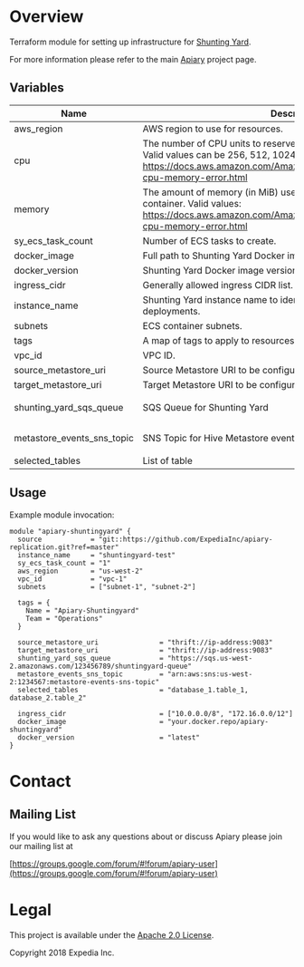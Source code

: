 
# Overview

Terraform module for setting up infrastructure for [Shunting Yard](https://github.com/HotelsDotCom/shunting-yard).

For more information please refer to the main [Apiary](https://github.com/ExpediaInc/apiary) project page.

## Variables
| Name | Description | Type | Default | Required |
|------|-------------|:----:|:-----:|:-----:|
| aws_region | AWS region to use for resources. | string | - | yes |
| cpu | The number of CPU units to reserve for the Shunting Yard container. Valid values can be 256, 512, 1024, 2048 and 4096. Reference: https://docs.aws.amazon.com/AmazonECS/latest/developerguide/task-cpu-memory-error.html | string | `1024` | no |
| memory | The amount of memory (in MiB) used to allocate for the Shunting Yard container. Valid values: https://docs.aws.amazon.com/AmazonECS/latest/developerguide/task-cpu-memory-error.html | string | `4096` | no |
| sy_ecs_task_count | Number of ECS tasks to create. | string | `1` | no |
| docker_image | Full path to Shunting Yard Docker image. | string | - | yes |
| docker_version | Shunting Yard Docker image version. | string | - | yes |
| ingress_cidr | Generally allowed ingress CIDR list. | list | - | yes |
| instance_name | Shunting Yard instance name to identify resources in multi-instance deployments. | string | `` | no |
| subnets | ECS container subnets. | list | - | yes |
| tags | A map of tags to apply to resources. | map | `<map>` | no |
| vpc_id | VPC ID. | string | - | yes |
| source_metastore_uri | Source Metastore URI to be configured in Shunting Yard | string | `localhost` | yes |
| target_metastore_uri | Target Metastore URI to be configured in Shunting Yard | string | `localhost` | yes |
| shunting_yard_sqs_queue | SQS Queue for Shunting Yard | string | `https://sqs.us-west-2.amazonaws.com/123455667/sample-queue` | yes |
| metastore_events_sns_topic | SNS Topic for Hive Metastore events | string | `arn:aws:sns:us-west-2:1234567:metastore-events-sns-topic` | yes |
| selected_tables | List of table | list | `<list>` | yes |

## Usage

Example module invocation:
```
module "apiary-shuntingyard" {
  source            = "git::https://github.com/ExpediaInc/apiary-replication.git?ref=master"
  instance_name     = "shuntingyard-test"
  sy_ecs_task_count = "1"
  aws_region        = "us-west-2"
  vpc_id            = "vpc-1"
  subnets           = ["subnet-1", "subnet-2"]

  tags = {
    Name = "Apiary-Shuntingyard"
    Team = "Operations"
  }

  source_metastore_uri               = "thrift://ip-address:9083"
  target_metastore_uri               = "thrift://ip-address:9083"
  shunting_yard_sqs_queue            = "https://sqs.us-west-2.amazonaws.com/123456789/shuntingyard-queue"
  metastore_events_sns_topic         = "arn:aws:sns:us-west-2:1234567:metastore-events-sns-topic"
  selected_tables                    = "database_1.table_1, database_2.table_2"

  ingress_cidr                       = ["10.0.0.0/8", "172.16.0.0/12"]
  docker_image                       = "your.docker.repo/apiary-shuntingyard"
  docker_version                     = "latest"
}
```

# Contact

## Mailing List
If you would like to ask any questions about or discuss Apiary please join our mailing list at

  [https://groups.google.com/forum/#!forum/apiary-user](https://groups.google.com/forum/#!forum/apiary-user)

# Legal
This project is available under the [Apache 2.0 License](http://www.apache.org/licenses/LICENSE-2.0.html).

Copyright 2018 Expedia Inc.
